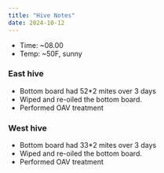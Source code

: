 ```yaml
---
title: "Hive Notes"
date: 2024-10-12
---
```


- Time: ~08.00
- Temp: ~50F, sunny

### East hive

- Bottom board had 52*2 mites over 3 days
- Wiped and re-oiled the bottom board.
- Performed OAV treatment

### West hive

- Bottom board had 33*2 mites over 3 days
- Wiped and re-oiled the bottom board.
- Performed OAV treatment


